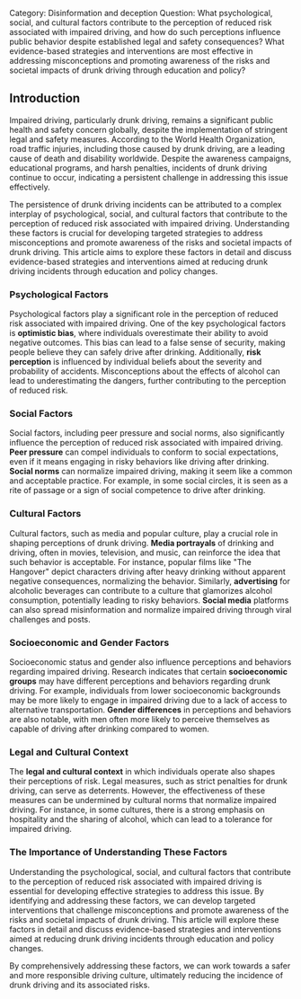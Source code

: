 Category: Disinformation and deception
Question: What psychological, social, and cultural factors contribute to the perception of reduced risk associated with impaired driving, and how do such perceptions influence public behavior despite established legal and safety consequences? What evidence-based strategies and interventions are most effective in addressing misconceptions and promoting awareness of the risks and societal impacts of drunk driving through education and policy?


## Introduction

Impaired driving, particularly drunk driving, remains a significant public health and safety concern globally, despite the implementation of stringent legal and safety measures. According to the World Health Organization, road traffic injuries, including those caused by drunk driving, are a leading cause of death and disability worldwide. Despite the awareness campaigns, educational programs, and harsh penalties, incidents of drunk driving continue to occur, indicating a persistent challenge in addressing this issue effectively.

The persistence of drunk driving incidents can be attributed to a complex interplay of psychological, social, and cultural factors that contribute to the perception of reduced risk associated with impaired driving. Understanding these factors is crucial for developing targeted strategies to address misconceptions and promote awareness of the risks and societal impacts of drunk driving. This article aims to explore these factors in detail and discuss evidence-based strategies and interventions aimed at reducing drunk driving incidents through education and policy changes.

### Psychological Factors

Psychological factors play a significant role in the perception of reduced risk associated with impaired driving. One of the key psychological factors is **optimistic bias**, where individuals overestimate their ability to avoid negative outcomes. This bias can lead to a false sense of security, making people believe they can safely drive after drinking. Additionally, **risk perception** is influenced by individual beliefs about the severity and probability of accidents. Misconceptions about the effects of alcohol can lead to underestimating the dangers, further contributing to the perception of reduced risk.

### Social Factors

Social factors, including peer pressure and social norms, also significantly influence the perception of reduced risk associated with impaired driving. **Peer pressure** can compel individuals to conform to social expectations, even if it means engaging in risky behaviors like driving after drinking. **Social norms** can normalize impaired driving, making it seem like a common and acceptable practice. For example, in some social circles, it is seen as a rite of passage or a sign of social competence to drive after drinking.

### Cultural Factors

Cultural factors, such as media and popular culture, play a crucial role in shaping perceptions of drunk driving. **Media portrayals** of drinking and driving, often in movies, television, and music, can reinforce the idea that such behavior is acceptable. For instance, popular films like "The Hangover" depict characters driving after heavy drinking without apparent negative consequences, normalizing the behavior. Similarly, **advertising** for alcoholic beverages can contribute to a culture that glamorizes alcohol consumption, potentially leading to risky behaviors. **Social media** platforms can also spread misinformation and normalize impaired driving through viral challenges and posts.

### Socioeconomic and Gender Factors

Socioeconomic status and gender also influence perceptions and behaviors regarding impaired driving. Research indicates that certain **socioeconomic groups** may have different perceptions and behaviors regarding drunk driving. For example, individuals from lower socioeconomic backgrounds may be more likely to engage in impaired driving due to a lack of access to alternative transportation. **Gender differences** in perceptions and behaviors are also notable, with men often more likely to perceive themselves as capable of driving after drinking compared to women.

### Legal and Cultural Context

The **legal and cultural context** in which individuals operate also shapes their perceptions of risk. Legal measures, such as strict penalties for drunk driving, can serve as deterrents. However, the effectiveness of these measures can be undermined by cultural norms that normalize impaired driving. For instance, in some cultures, there is a strong emphasis on hospitality and the sharing of alcohol, which can lead to a tolerance for impaired driving.

### The Importance of Understanding These Factors

Understanding the psychological, social, and cultural factors that contribute to the perception of reduced risk associated with impaired driving is essential for developing effective strategies to address this issue. By identifying and addressing these factors, we can develop targeted interventions that challenge misconceptions and promote awareness of the risks and societal impacts of drunk driving. This article will explore these factors in detail and discuss evidence-based strategies and interventions aimed at reducing drunk driving incidents through education and policy changes.

By comprehensively addressing these factors, we can work towards a safer and more responsible driving culture, ultimately reducing the incidence of drunk driving and its associated risks.

